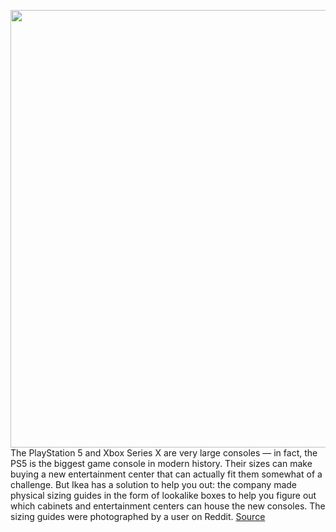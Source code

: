 <img src='https://cdn.vox-cdn.com/thumbor/BvQj1zc4YGLGAugLy6uJElqCCSY=/0x0:576x768/1200x800/filters:focal(246x182:338x274)/cdn.vox-cdn.com/uploads/chorus_image/image/68616851/o2019i6nu5961.0.jpg' width='700px' /><br/>
The PlayStation 5 and Xbox Series X are very large consoles — in fact, the PS5 is the biggest game console in modern history. Their sizes can make buying a new entertainment center that can actually fit them somewhat of a challenge. But Ikea has a solution to help you out: the company made physical sizing guides in the form of lookalike boxes to help you figure out which cabinets and entertainment centers can house the new consoles. The sizing guides were photographed by a user on Reddit.
<a href='https://www.theverge.com/2021/1/4/22213222/ikea-playstation-5-ps5-xbox-series-x-boxes-media-cabinet'> Source <a/>